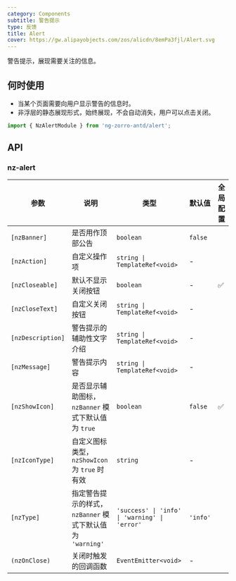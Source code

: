 ```yaml
---
category: Components
subtitle: 警告提示
type: 反馈
title: Alert
cover: https://gw.alipayobjects.com/zos/alicdn/8emPa3fjl/Alert.svg
---
```


警告提示，展现需要关注的信息。

## 何时使用

- 当某个页面需要向用户显示警告的信息时。
- 非浮层的静态展现形式，始终展现，不会自动消失，用户可以点击关闭。

```ts
import { NzAlertModule } from 'ng-zorro-antd/alert';
```

## API

### nz-alert

| 参数 | 说明 | 类型 | 默认值 | 全局配置 |
| --- | --- | --- | --- | --- |
| `[nzBanner]` | 是否用作顶部公告 | `boolean` | `false` |
| `[nzAction]` | 自定义操作项 | `string \| TemplateRef<void>` | - |
| `[nzCloseable]` | 默认不显示关闭按钮 | `boolean` | - | ✅ |
| `[nzCloseText]` | 自定义关闭按钮 | `string \| TemplateRef<void>` | - |
| `[nzDescription]` | 警告提示的辅助性文字介绍 | `string \| TemplateRef<void>` | - |
| `[nzMessage]` | 警告提示内容 | `string \| TemplateRef<void>` | - |
| `[nzShowIcon]` | 是否显示辅助图标，`nzBanner` 模式下默认值为 `true` | `boolean` | `false` | ✅ |
| `[nzIconType]` | 自定义图标类型，`nzShowIcon` 为 `true` 时有效 | `string` | - |
| `[nzType]` | 指定警告提示的样式，`nzBanner` 模式下默认值为 `'warning'` | `'success' \| 'info' \| 'warning' \| 'error'` | `'info'` |
| `(nzOnClose)` | 关闭时触发的回调函数 | `EventEmitter<void>` | - |
